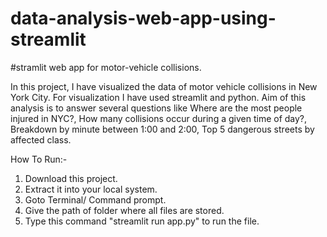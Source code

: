 # data-analysis-web-app-using-streamlit
#stramlit web app for motor-vehicle collisions.

In this project, I have visualized the data of motor vehicle collisions in New York City. For visualization I have used streamlit and python. Aim of this analysis is to answer several questions like Where are the most people injured in NYC?, How many collisions occur during a given time of day?, Breakdown by minute between 1:00 and 2:00, Top 5 dangerous streets by affected class.


How To Run:-

1. Download this project.
2. Extract it into your local system.
3. Goto Terminal/ Command prompt.
3. Give the path of folder where all files are stored.
4. Type this command "streamlit run app.py" to run the file.

